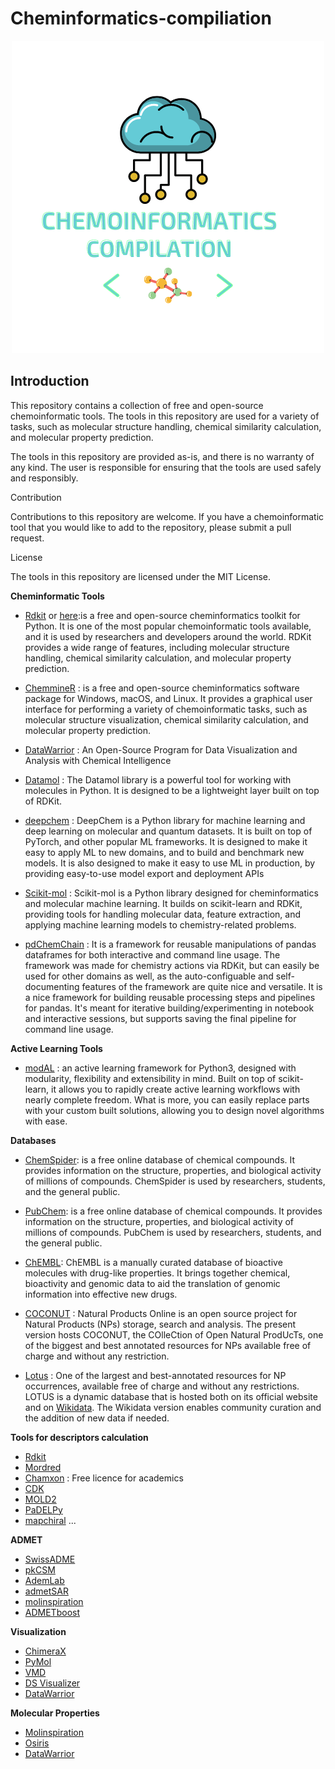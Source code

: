 # Cheminformatics-compiliation

<p align="center"> 
  
<img src="Chemoinformatics.png" alt="logo chemoinfo"/>
</p>

## Introduction

This repository contains a collection of free and open-source chemoinformatic tools. The tools in this repository are used for a variety of tasks, such as molecular structure handling, chemical similarity calculation, and molecular property prediction.

The tools in this repository are provided as-is, and there is no warranty of any kind. The user is responsible for ensuring that the tools are used safely and responsibly.

Contribution

Contributions to this repository are welcome. If you have a chemoinformatic tool that you would like to add to the repository, please submit a pull request.

License

The tools in this repository are licensed under the MIT License.

**Cheminformatic Tools**

* [Rdkit](https://www.rdkit.org/) or [here](https://www.rdkit.org/docs/Cookbook.html
):is a free and open-source cheminformatics toolkit for Python. It is one of the most popular chemoinformatic tools available, and it is used by researchers and developers around the world. RDKit provides a wide range of features, including molecular structure handling, chemical similarity calculation, and molecular property prediction.
        
* [ChemmineR](https://bioconductor.org/packages/devel/bioc/vignettes/ChemmineR/inst/doc/ChemmineR.html) : is a free and open-source cheminformatics software package for Windows, macOS, and Linux. It provides a graphical user interface for performing a variety of chemoinformatic tasks, such as molecular structure visualization, chemical similarity calculation, and molecular property prediction.

* [DataWarrior](https://openmolecules.org/datawarrior/) : An Open-Source Program for Data Visualization and Analysis with Chemical Intelligence

* [Datamol](https://github.com/datamol-io/datamol) : The Datamol library is a powerful tool for working with molecules in Python. It is designed to be a lightweight layer built on top of RDKit.

* [deepchem](https://deepchem.io/) : DeepChem is a Python library for machine learning and deep learning on molecular and quantum datasets. It is built on top of PyTorch, and other popular ML frameworks. It is designed to make it easy to apply ML to new domains, and to build and benchmark new models. It is also designed to make it easy to use ML in production, by providing easy-to-use model export and deployment APIs

* [Scikit-mol](https://github.com/EBjerrum/scikit-mol) : Scikit-mol is a Python library designed for cheminformatics and molecular machine learning. It builds on scikit-learn and RDKit, providing tools for handling molecular data, feature extraction, and applying machine learning models to chemistry-related problems.

* [pdChemChain](https://github.com/EBjerrum/pdchemchain) : It is a framework for reusable manipulations of pandas dataframes for both interactive and command line usage. The framework was made for chemistry actions via RDKit, but can easily be used for other domains as well, as the auto-configuable and self-documenting features of the framework are quite nice and versatile. It is a nice framework for building reusable processing steps and pipelines for pandas. It's meant for iterative building/experimenting in notebook and interactive sessions, but supports saving the final pipeline for command line usage.


**Active Learning Tools**

* [modAL](https://modal-python.readthedocs.io/en/latest/) :  an active learning framework for Python3, designed with modularity, flexibility and extensibility in mind. Built on top of scikit-learn, it allows you to rapidly create active learning workflows with nearly complete freedom. What is more, you can easily replace parts with your custom built solutions, allowing you to design novel algorithms with ease.

**Databases**

* [ChemSpider](http://www.chemspider.com/): is a free online database of chemical compounds. It provides information on the structure, properties, and biological activity of millions of compounds. ChemSpider is used by researchers, students, and the general public.

* [PubChem](https://pubchem.ncbi.nlm.nih.gov/):  is a free online database of chemical compounds. It provides information on the structure, properties, and biological activity of millions of compounds. PubChem is used by researchers, students, and the general public.

* [ChEMBL](https://www.ebi.ac.uk/chembl/): ChEMBL is a manually curated database of bioactive molecules with drug-like properties. It brings together chemical, bioactivity and genomic data to aid the translation of genomic information into effective new drugs.

* [COCONUT](https://coconut.naturalproducts.net/) : Natural Products Online is an open source project for Natural Products (NPs) storage, search and analysis. The present version hosts COCONUT, the COlleCtion of Open Natural ProdUcTs, one of the biggest and best annotated resources for NPs available free of charge and without any restriction.

* [Lotus](https://lotus.naturalproducts.net/) : One of the largest and best-annotated resources for NP occurrences, available free of charge and without any restrictions. LOTUS is a dynamic database that is hosted both on its official website and on [Wikidata](https://www.wikidata.org/wiki/Wikidata:Main_Page). The Wikidata version enables community curation and the addition of new data if needed.


**Tools for descriptors calculation**

* [Rdkit](https://www.rdkit.org/docs/source/rdkit.Chem.Descriptors.html)
* [Mordred](https://github.com/mordred-descriptor/mordred)
* [Chamxon](https://chemaxon.com/) : Free licence for academics
* [CDK](http://www.rguha.net/code/java/cdkdesc.html)
* [MOLD2](https://www.fda.gov/science-research/bioinformatics-tools/mold2)
* [PaDELPy](https://github.com/ecrl/padelpy)
* [mapchiral](https://github.com/markusorsi/mapchiral)
...

**ADMET**

* [SwissADME](http://www.swissadme.ch/)
* [pkCSM](https://biosig.lab.uq.edu.au/pkcsm/prediction)
* [AdemLab](https://admet.scbdd.com/)
* [admetSAR](http://lmmd.ecust.edu.cn/admetsar2)
* [molinspiration](https://www.molinspiration.com/)
* [ADMETboost](https://ai-druglab.smu.edu/admet)

**Visualization**

* [ChimeraX](https://www.cgl.ucsf.edu/chimerax/)
* [PyMol](https://sourceforge.net/projects/pymol/)
* [VMD](https://www.ks.uiuc.edu/Research/vmd/)
* [DS Visualizer](https://discover.3ds.com/discovery-studio-visualizer-download)
* [DataWarrior](https://openmolecules.org/datawarrior/)

**Molecular Properties**

* [Molinspiration](https://www.molinspiration.com/cgi/properties)
* [Osiris](https://www.organic-chemistry.org/prog/peo/)
* [DataWarrior](https://openmolecules.org/datawarrior/)